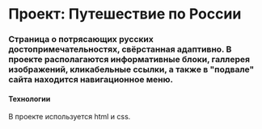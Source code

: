 # Проект: Путешествие по России

### Страница о  потрясающих русских достопримечательностях, свёрстанная адаптивно. В проекте располагаются информативные блоки, галлерея изображений, кликабельные ссылки, а также в "подвале" сайта находится навигационное меню.
#### Технологии
В проекте используется html и css.


